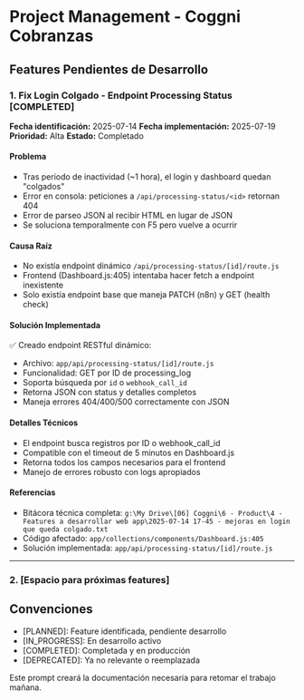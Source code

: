 # Project Management - Coggni Cobranzas

## Features Pendientes de Desarrollo

### 1. Fix Login Colgado - Endpoint Processing Status [COMPLETED]

**Fecha identificación:** 2025-07-14
**Fecha implementación:** 2025-07-19
**Prioridad:** Alta
**Estado:** Completado

#### Problema
- Tras periodo de inactividad (~1 hora), el login y dashboard quedan "colgados"
- Error en consola: peticiones a `/api/processing-status/<id>` retornan 404
- Error de parseo JSON al recibir HTML en lugar de JSON
- Se soluciona temporalmente con F5 pero vuelve a ocurrir

#### Causa Raíz
- No existía endpoint dinámico `/api/processing-status/[id]/route.js`
- Frontend (Dashboard.js:405) intentaba hacer fetch a endpoint inexistente
- Solo existía endpoint base que maneja PATCH (n8n) y GET (health check)

#### Solución Implementada
✅ Creado endpoint RESTful dinámico:
- Archivo: `app/api/processing-status/[id]/route.js`
- Funcionalidad: GET por ID de processing_log
- Soporta búsqueda por `id` o `webhook_call_id`
- Retorna JSON con status y detalles completos
- Maneja errores 404/400/500 correctamente con JSON

#### Detalles Técnicos
- El endpoint busca registros por ID o webhook_call_id
- Compatible con el timeout de 5 minutos en Dashboard.js
- Retorna todos los campos necesarios para el frontend
- Manejo de errores robusto con logs apropiados

#### Referencias
- Bitácora técnica completa: `g:\My Drive\[06] Coggni\6 - Product\4 - Features a desarrollar web app\2025-07-14 17-45 - mejoras en login que queda colgado.txt`
- Código afectado: `app/collections/components/Dashboard.js:405`
- Solución implementada: `app/api/processing-status/[id]/route.js`

---

### 2. [Espacio para próximas features]

## Convenciones
- [PLANNED]: Feature identificada, pendiente desarrollo
- [IN_PROGRESS]: En desarrollo activo
- [COMPLETED]: Completada y en producción
- [DEPRECATED]: Ya no relevante o reemplazada

Este prompt creará la documentación necesaria para retomar el trabajo mañana. 